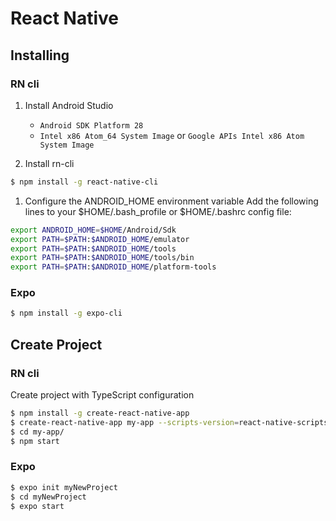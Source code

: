 # React Native

## Installing
### RN cli
1. Install Android Studio
    * ```Android SDK Platform 28```
    * ```Intel x86 Atom_64 System Image``` or ```Google APIs Intel x86 Atom System Image```

1. Install rn-cli
```sh
$ npm install -g react-native-cli
```
1. Configure the ANDROID_HOME environment variable
Add the following lines to your $HOME/.bash_profile or $HOME/.bashrc config file:
```sh
export ANDROID_HOME=$HOME/Android/Sdk
export PATH=$PATH:$ANDROID_HOME/emulator
export PATH=$PATH:$ANDROID_HOME/tools
export PATH=$PATH:$ANDROID_HOME/tools/bin
export PATH=$PATH:$ANDROID_HOME/platform-tools
```

### Expo
```sh
$ npm install -g expo-cli
```

## Create Project
### RN cli
Create project with TypeScript configuration
```sh
$ npm install -g create-react-native-app
$ create-react-native-app my-app --scripts-version=react-native-scripts-ts
$ cd my-app/
$ npm start
```

### Expo
```sh
$ expo init myNewProject
$ cd myNewProject
$ expo start
```